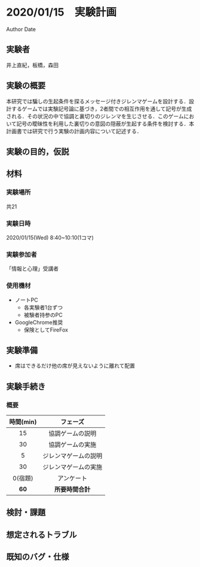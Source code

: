 # 2020/01/15　実験計画
Author
Date
## 実験者
井上直紀，板橋，森田
## 実験の概要
本研究では騙しの生起条件を探るメッセージ付きジレンマゲームを設計する．設計するゲームでは実験記号論に基づき，2者間での相互作用を通して記号が生成される．その状況の中で協調と裏切りのジレンマを生じさせる．このゲームにおいて記号の曖昧性を利用した裏切りの意図の隠蔽が生起する条件を検討する．本計画書では研究で行う実験の計画内容について記述する．
## 実験の目的，仮説

## 材料
### 実験場所
共21
### 実験日時
2020/01/15(Wed) 8:40~10:10(1コマ)
### 実験参加者
「情報と心理」受講者
### 使用機材
* ノートPC
  * 各実験者1台ずつ
  * 被験者持参のPC
* GoogleChrome推奨
  * 保険としてFireFox

## 実験準備
* 席はできるだけ他の席が見えないように離れて配置

## 実験手続き
### 概要
| 時間(min) |       フェーズ       |
| :-------: | :------------------: |
|    15     |   協調ゲームの説明   |
|    30     |   協調ゲームの実施   |
|     5     | ジレンマゲームの説明 |
|    30     | ジレンマゲームの実施 |
|  0(宿題)  |      アンケート      |
|  **60**   |   **所要時間合計**   |

## 検討・課題

## 想定されるトラブル

## 既知のバグ・仕様